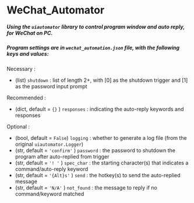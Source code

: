 # WeChat_Automator

##### Using the `uiautomator` library to control program window and auto reply, for WeChat on PC.



##### Program settings are in `wechat_automation.json` file, with the following keys and values:

Necessary :

- (list) `shutdown` : list of length 2+, with [0] as the shutdown trigger and [1] as the password input prompt

Recommended :

- (dict, default = `{}` ) `responses` : indicating the auto-reply keywords and responses

Optional :

- (bool, default = `False`) `logging` : whether to generate a log file (from the original `uiautomator.Logger`)
- (str, default = `'confirm'` ) `password` : the password to shutdown the program after auto-replied from trigger
- (str, default = `'! '` ) `spec_char` : the starting character(s) that indicates a command/auto-reply keyword
- (str, default = `'{Alt}s'` ) `send` : the hotkey(s) to send the auto-replied message
- (str, default = `'N/A'` ) `not_found` : the message to reply if no command/keyword matched

